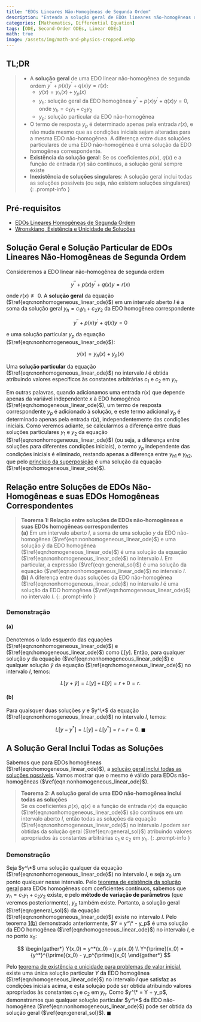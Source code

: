 ```yaml
---
title: "EDOs Lineares Não-Homogêneas de Segunda Ordem"
description: "Entenda a solução geral de EDOs lineares não-homogêneas de segunda ordem, a relação entre soluções homogêneas e não-homogêneas, e a existência e unicidade de soluções."
categories: [Mathematics, Differential Equation]
tags: [ODE, Second-Order ODEs, Linear ODEs]
math: true
image: /assets/img/math-and-physics-cropped.webp
---
```


## TL;DR
> - A **solução geral** de uma EDO linear não-homogênea de segunda ordem $y^{\prime\prime} + p(x)y^{\prime} + q(x)y = r(x)$:
>   - $y(x) = y_h(x) + y_p(x)$
>   - $y_h$: solução geral da EDO homogênea $y^{\prime\prime} + p(x)y^{\prime} + q(x)y = 0$, onde $y_h = c_1y_1 + c_2y_2$
>   - $y_p$: solução particular da EDO não-homogênea
> - O termo de resposta $y_p$ é determinado apenas pela entrada $r(x)$, e não muda mesmo que as condições iniciais sejam alteradas para a mesma EDO não-homogênea. A diferença entre duas soluções particulares de uma EDO não-homogênea é uma solução da EDO homogênea correspondente.
> - **Existência da solução geral**: Se os coeficientes $p(x)$, $q(x)$ e a função de entrada $r(x)$ são contínuos, a solução geral sempre existe
> - **Inexistência de soluções singulares**: A solução geral inclui todas as soluções possíveis (ou seja, não existem soluções singulares)
{: .prompt-info }

## Pré-requisitos
- [EDOs Lineares Homogêneas de Segunda Ordem](/posts/homogeneous-linear-odes-of-second-order/)
- [Wronskiano, Existência e Unicidade de Soluções](/posts/wronskian-existence-and-uniqueness-of-solutions/)

## Solução Geral e Solução Particular de EDOs Lineares Não-Homogêneas de Segunda Ordem
Consideremos a EDO linear não-homogênea de segunda ordem

$$ y^{\prime\prime} + p(x)y^{\prime} + q(x)y = r(x) \label{eqn:nonhomogeneous_linear_ode}\tag{1}$$

onde $r(x) \not\equiv 0$. A **solução geral** da equação ($\ref{eqn:nonhomogeneous_linear_ode}$) em um intervalo aberto $I$ é a soma da solução geral $y_h = c_1y_1 + c_2y_2$ da EDO homogênea correspondente

$$ y^{\prime\prime} + p(x)y^{\prime} + q(x)y = 0 \label{eqn:homogeneous_linear_ode}\tag{2} $$

e uma solução particular $y_p$ da equação ($\ref{eqn:nonhomogeneous_linear_ode}$):

$$ y(x) = y_h(x) + y_p(x) \label{eqn:general_sol}\tag{3}$$

Uma **solução particular** da equação ($\ref{eqn:nonhomogeneous_linear_ode}$) no intervalo $I$ é obtida atribuindo valores específicos às constantes arbitrárias $c_1$ e $c_2$ em $y_h$.

Em outras palavras, quando adicionamos uma entrada $r(x)$ que depende apenas da variável independente $x$ à EDO homogênea ($\ref{eqn:homogeneous_linear_ode}$), um termo de resposta correspondente $y_p$ é adicionado à solução, e este termo adicional $y_p$ é determinado apenas pela entrada $r(x)$, independentemente das condições iniciais. Como veremos adiante, se calcularmos a diferença entre duas soluções particulares $y_1$ e $y_2$ da equação ($\ref{eqn:nonhomogeneous_linear_ode}$) (ou seja, a diferença entre soluções para diferentes condições iniciais), o termo $y_p$ independente das condições iniciais é eliminado, restando apenas a diferença entre ${y_h}_1$ e ${y_h}_2$, que pelo [princípio da superposição](/posts/homogeneous-linear-odes-of-second-order/#princípio-da-superposição) é uma solução da equação ($\ref{eqn:homogeneous_linear_ode}$).

## Relação entre Soluções de EDOs Não-Homogêneas e suas EDOs Homogêneas Correspondentes
> **Teorema 1: Relação entre soluções de EDOs não-homogêneas e suas EDOs homogêneas correspondentes**  
> **(a)** Em um intervalo aberto $I$, a soma de uma solução $y$ da EDO não-homogênea ($\ref{eqn:nonhomogeneous_linear_ode}$) e uma solução $\tilde{y}$ da EDO homogênea ($\ref{eqn:homogeneous_linear_ode}$) é uma solução da equação ($\ref{eqn:nonhomogeneous_linear_ode}$) no intervalo $I$. Em particular, a expressão ($\ref{eqn:general_sol}$) é uma solução da equação ($\ref{eqn:nonhomogeneous_linear_ode}$) no intervalo $I$.  
> **(b)** A diferença entre duas soluções da EDO não-homogênea ($\ref{eqn:nonhomogeneous_linear_ode}$) no intervalo $I$ é uma solução da EDO homogênea ($\ref{eqn:homogeneous_linear_ode}$) no intervalo $I$.
{: .prompt-info }

### Demonstração
#### (a)
Denotemos o lado esquerdo das equações ($\ref{eqn:nonhomogeneous_linear_ode}$) e ($\ref{eqn:homogeneous_linear_ode}$) como $L[y]$. Então, para qualquer solução $y$ da equação ($\ref{eqn:nonhomogeneous_linear_ode}$) e qualquer solução $\tilde{y}$ da equação ($\ref{eqn:homogeneous_linear_ode}$) no intervalo $I$, temos:

$$ L[y + \tilde{y}] = L[y] + L[\tilde{y}] = r + 0 = r. $$

#### (b)
Para quaisquer duas soluções $y$ e $y^\*$ da equação ($\ref{eqn:nonhomogeneous_linear_ode}$) no intervalo $I$, temos:

$$ L[y - y^*] = L[y] - L[y^*] = r - r = 0.\ \blacksquare $$

## A Solução Geral Inclui Todas as Soluções
Sabemos que para EDOs homogêneas ($\ref{eqn:homogeneous_linear_ode}$), a [solução geral inclui todas as soluções possíveis](/posts/wronskian-existence-and-uniqueness-of-solutions/#a-solução-geral-inclui-todas-as-soluções). Vamos mostrar que o mesmo é válido para EDOs não-homogêneas ($\ref{eqn:nonhomogeneous_linear_ode}$).

> **Teorema 2: A solução geral de uma EDO não-homogênea inclui todas as soluções**  
> Se os coeficientes $p(x)$, $q(x)$ e a função de entrada $r(x)$ da equação ($\ref{eqn:nonhomogeneous_linear_ode}$) são contínuos em um intervalo aberto $I$, então todas as soluções da equação ($\ref{eqn:nonhomogeneous_linear_ode}$) no intervalo $I$ podem ser obtidas da solução geral ($\ref{eqn:general_sol}$) atribuindo valores apropriados às constantes arbitrárias $c_1$ e $c_2$ em $y_h$.
{: .prompt-info }

### Demonstração
Seja $y^\*$ uma solução qualquer da equação ($\ref{eqn:nonhomogeneous_linear_ode}$) no intervalo $I$, e seja $x_0$ um ponto qualquer nesse intervalo. Pelo [teorema de existência da solução geral](/posts/wronskian-existence-and-uniqueness-of-solutions/#existência-da-solução-geral) para EDOs homogêneas com coeficientes contínuos, sabemos que $y_h = c_1y_1 + c_2y_2$ existe, e pelo **método de variação de parâmetros** (que veremos posteriormente), $y_p$ também existe. Portanto, a solução geral ($\ref{eqn:general_sol}$) da equação ($\ref{eqn:nonhomogeneous_linear_ode}$) existe no intervalo $I$. Pelo teorema [1(b)](#relação-entre-soluções-de-edos-não-homogêneas-e-suas-edos-homogêneas-correspondentes) demonstrado anteriormente, $Y = y^\* - y_p$ é uma solução da EDO homogênea ($\ref{eqn:homogeneous_linear_ode}$) no intervalo $I$, e no ponto $x_0$:

$$ \begin{gather*}
Y(x_0) = y^*(x_0) - y_p(x_0) \\
Y^{\prime}(x_0) = {y^*}^{\prime}(x_0) - y_p^{\prime}(x_0)
\end{gather*} $$

Pelo [teorema de existência e unicidade para problemas de valor inicial](/posts/wronskian-existence-and-uniqueness-of-solutions/#teorema-de-existência-e-unicidade-para-problemas-de-valor-inicial), existe uma única solução particular $Y$ da EDO homogênea ($\ref{eqn:homogeneous_linear_ode}$) no intervalo $I$ que satisfaz as condições iniciais acima, e esta solução pode ser obtida atribuindo valores apropriados às constantes $c_1$ e $c_2$ em $y_h$. Como $y^\* = Y + y_p$, demonstramos que qualquer solução particular $y^\*$ da EDO não-homogênea ($\ref{eqn:nonhomogeneous_linear_ode}$) pode ser obtida da solução geral ($\ref{eqn:general_sol}$). $\blacksquare$
